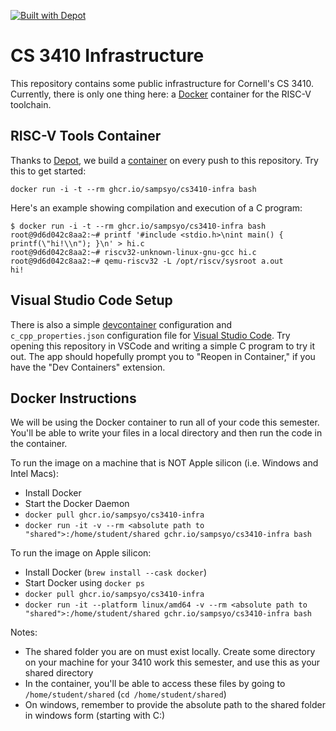 [![Built with Depot](https://depot.dev/badges/built-with-depot.svg)][depot]

CS 3410 Infrastructure
======================

This repository contains some public infrastructure for Cornell's CS 3410. Currently, there is only one thing here: a [Docker][] container for the RISC-V toolchain.

RISC-V Tools Container
----------------------

Thanks to [Depot][], we build a [container][] on every push to this repository.
Try this to get started:

    docker run -i -t --rm ghcr.io/sampsyo/cs3410-infra bash

Here's an example showing compilation and execution of a C program:

    $ docker run -i -t --rm ghcr.io/sampsyo/cs3410-infra bash
    root@9d6d042c8aa2:~# printf '#include <stdio.h>\nint main() { printf(\"hi!\\n"); }\n' > hi.c
    root@9d6d042c8aa2:~# riscv32-unknown-linux-gnu-gcc hi.c
    root@9d6d042c8aa2:~# qemu-riscv32 -L /opt/riscv/sysroot a.out
    hi!

[depot]: https://depot.dev/?utm_source=capra
[container]: https://github.com/sampsyo/cs3410-infra/pkgs/container/cs3410-infra
[docker]: https://www.docker.com

Visual Studio Code Setup
------------------------

There is also a simple [devcontainer][] configuration and `c_cpp_properties.json` configuration file for [Visual Studio Code][vscode].
Try opening this repository in VSCode and writing a simple C program to try it out.
The app should hopefully prompt you to "Reopen in Container," if you have the "Dev Containers" extension.

[devcontainer]: https://containers.dev
[vscode]: https://vscode.dev

Docker Instructions
------------------------
We will be using the Docker container to run all of your code this semester. You'll be able to write your files in a local directory and then run the code in the container. 

To run the image on a machine that is NOT Apple silicon (i.e. Windows and Intel Macs):
- Install Docker 
- Start the Docker Daemon
- `docker pull ghcr.io/sampsyo/cs3410-infra`
- `docker run -it -v --rm <absolute path to "shared">:/home/student/shared gchr.io/sampsyo/cs3410-infra bash`

To run the image on Apple silicon: 
- Install Docker (`brew install --cask docker`)
- Start Docker using `docker ps` 
- `docker pull ghcr.io/sampsyo/cs3410-infra`
- `docker run -it --platform linux/amd64 -v --rm <absolute path to "shared">:/home/student/shared gchr.io/sampsyo/cs3410-infra bash`

Notes:
- The shared folder you are on must exist locally. Create some directory on your machine for your 3410 work this semester, and use this as your shared directory 
- In the container, you'll be able to access these files by going to `/home/student/shared` (`cd /home/student/shared`)
- On windows, remember to provide the absolute path to the shared folder in windows form (starting with C:)
